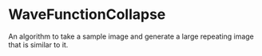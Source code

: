# WaveFunctionCollapse
An algorithm to take a sample image and generate a large repeating image that is similar to it.
